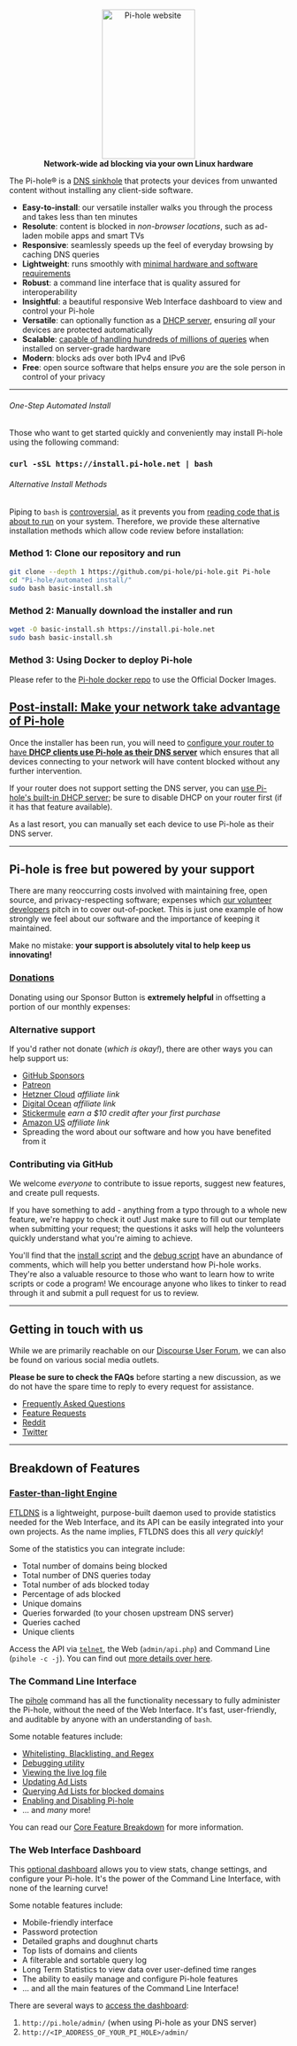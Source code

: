 <!-- markdownlint-configure-file { "MD004": { "style": "consistent" } } -->
<!-- markdownlint-disable MD033 -->
#

<p align="center">
  <picture>
    <source media="(prefers-color-scheme: dark)" srcset="https://pi-hole.github.io/graphics/Vortex/Vortex_Vertical_wordmark_darkmode.png">
    <source media="(prefers-color-scheme: light)" srcset="https://pi-hole.github.io/graphics/Vortex/Vortex_Vertical_wordmark_lightmode.png">
    <img src="https://pi-hole.github.io/graphics/Vortex/Vortex_Vertical_wordmark_lightmode.png" width="168" height="270" alt="Pi-hole website">
  </picture>
    <br>
    <strong>Network-wide ad blocking via your own Linux hardware</strong>
</p>

<!-- markdownlint-enable MD033 -->

The Pi-hole® is a [DNS sinkhole](https://en.wikipedia.org/wiki/DNS_Sinkhole) that protects your devices from unwanted content without installing any client-side software.

- **Easy-to-install**: our versatile installer walks you through the process and takes less than ten minutes
- **Resolute**: content is blocked in _non-browser locations_, such as ad-laden mobile apps and smart TVs
- **Responsive**: seamlessly speeds up the feel of everyday browsing by caching DNS queries
- **Lightweight**: runs smoothly with [minimal hardware and software requirements](https://docs.pi-hole.net/main/prerequisites/)
- **Robust**: a command line interface that is quality assured for interoperability
- **Insightful**: a beautiful responsive Web Interface dashboard to view and control your Pi-hole
- **Versatile**: can optionally function as a [DHCP server](https://discourse.pi-hole.net/t/how-do-i-use-pi-holes-built-in-dhcp-server-and-why-would-i-want-to/3026), ensuring _all_ your devices are protected automatically
- **Scalable**: [capable of handling hundreds of millions of queries](https://pi-hole.net/2017/05/24/how-much-traffic-can-pi-hole-handle/) when installed on server-grade hardware
- **Modern**: blocks ads over both IPv4 and IPv6
- **Free**: open source software that helps ensure _you_ are the sole person in control of your privacy

-----

###### One-Step Automated Install

Those who want to get started quickly and conveniently may install Pi-hole using the following command:

### `curl -sSL https://install.pi-hole.net | bash`

###### Alternative Install Methods

Piping to `bash` is [controversial](https://pi-hole.net/2016/07/25/curling-and-piping-to-bash), as it prevents you from [reading code that is about to run](https://github.com/pi-hole/pi-hole/blob/master/automated%20install/basic-install.sh) on your system. Therefore, we provide these alternative installation methods which allow code review before installation:

### Method 1: Clone our repository and run

```bash
git clone --depth 1 https://github.com/pi-hole/pi-hole.git Pi-hole
cd "Pi-hole/automated install/"
sudo bash basic-install.sh
```

### Method 2: Manually download the installer and run

```bash
wget -O basic-install.sh https://install.pi-hole.net
sudo bash basic-install.sh
```

### Method 3: Using Docker to deploy Pi-hole

Please refer to the [Pi-hole docker repo](https://github.com/pi-hole/docker-pi-hole) to use the Official Docker Images.

## [Post-install: Make your network take advantage of Pi-hole](https://docs.pi-hole.net/main/post-install/)

Once the installer has been run, you will need to [configure your router to have **DHCP clients use Pi-hole as their DNS server**](https://discourse.pi-hole.net/t/how-do-i-configure-my-devices-to-use-pi-hole-as-their-dns-server/245) which ensures that all devices connecting to your network will have content blocked without any further intervention.

If your router does not support setting the DNS server, you can [use Pi-hole's built-in DHCP server](https://discourse.pi-hole.net/t/how-do-i-use-pi-holes-built-in-dhcp-server-and-why-would-i-want-to/3026); be sure to disable DHCP on your router first (if it has that feature available).

As a last resort, you can manually set each device to use Pi-hole as their DNS server.

-----

## Pi-hole is free but powered by your support

There are many reoccurring costs involved with maintaining free, open source, and privacy-respecting software; expenses which [our volunteer developers](https://github.com/orgs/pi-hole/people) pitch in to cover out-of-pocket. This is just one example of how strongly we feel about our software and the importance of keeping it maintained.

Make no mistake: **your support is absolutely vital to help keep us innovating!**

### [Donations](https://pi-hole.net/donate)

Donating using our Sponsor Button is **extremely helpful** in offsetting a portion of our monthly expenses:

### Alternative support

If you'd rather not donate (_which is okay!_), there are other ways you can help support us:

- [GitHub Sponsors](https://github.com/sponsors/pi-hole/)
- [Patreon](https://patreon.com/pihole)
- [Hetzner Cloud](https://hetzner.cloud/?ref=7aceisRX3AzA) _affiliate link_
- [Digital Ocean](https://www.digitalocean.com/?refcode=344d234950e1) _affiliate link_
- [Stickermule](https://www.stickermule.com/unlock?ref_id=9127301701&utm_medium=link&utm_source=invite) _earn a $10 credit after your first purchase_
- [Amazon US](https://www.amazon.com/exec/obidos/redirect-home/pihole09-20) _affiliate link_
- Spreading the word about our software and how you have benefited from it

### Contributing via GitHub

We welcome _everyone_ to contribute to issue reports, suggest new features, and create pull requests.

If you have something to add - anything from a typo through to a whole new feature, we're happy to check it out! Just make sure to fill out our template when submitting your request; the questions it asks will help the volunteers quickly understand what you're aiming to achieve.

You'll find that the [install script](https://github.com/pi-hole/pi-hole/blob/master/automated%20install/basic-install.sh) and the [debug script](https://github.com/pi-hole/pi-hole/blob/master/advanced/Scripts/piholeDebug.sh) have an abundance of comments, which will help you better understand how Pi-hole works. They're also a valuable resource to those who want to learn how to write scripts or code a program! We encourage anyone who likes to tinker to read through it and submit a pull request for us to review.

-----

## Getting in touch with us

While we are primarily reachable on our [Discourse User Forum](https://discourse.pi-hole.net/), we can also be found on various social media outlets.

**Please be sure to check the FAQs** before starting a new discussion, as we do not have the spare time to reply to every request for assistance.

- [Frequently Asked Questions](https://discourse.pi-hole.net/c/faqs)
- [Feature Requests](https://discourse.pi-hole.net/c/feature-requests?order=votes)
- [Reddit](https://www.reddit.com/r/pihole/)
- [Twitter](https://twitter.com/The_Pi_hole)

-----

## Breakdown of Features

### [Faster-than-light Engine](https://github.com/pi-hole/ftl)

[FTLDNS](https://github.com/pi-hole/ftl) is a lightweight, purpose-built daemon used to provide statistics needed for the Web Interface, and its API can be easily integrated into your own projects. As the name implies, FTLDNS does this all _very quickly_!

Some of the statistics you can integrate include:

- Total number of domains being blocked
- Total number of DNS queries today
- Total number of ads blocked today
- Percentage of ads blocked
- Unique domains
- Queries forwarded (to your chosen upstream DNS server)
- Queries cached
- Unique clients

Access the API via [`telnet`](https://github.com/pi-hole/FTL), the Web (`admin/api.php`) and Command Line (`pihole -c -j`). You can find out [more details over here](https://discourse.pi-hole.net/t/pi-hole-api/1863).

### The Command Line Interface

The [pihole](https://docs.pi-hole.net/core/pihole-command/) command has all the functionality necessary to fully administer the Pi-hole, without the need of the Web Interface. It's fast, user-friendly, and auditable by anyone with an understanding of `bash`.

Some notable features include:

- [Whitelisting, Blacklisting, and Regex](https://docs.pi-hole.net/core/pihole-command/#whitelisting-blacklisting-and-regex)
- [Debugging utility](https://docs.pi-hole.net/core/pihole-command/#debugger)
- [Viewing the live log file](https://docs.pi-hole.net/core/pihole-command/#tail)
- [Updating Ad Lists](https://docs.pi-hole.net/core/pihole-command/#gravity)
- [Querying Ad Lists for blocked domains](https://docs.pi-hole.net/core/pihole-command/#query)
- [Enabling and Disabling Pi-hole](https://docs.pi-hole.net/core/pihole-command/#enable-disable)
- ... and _many_ more!

You can read our [Core Feature Breakdown](https://docs.pi-hole.net/core/pihole-command/#pi-hole-core) for more information.

### The Web Interface Dashboard

This [optional dashboard](https://github.com/pi-hole/AdminLTE) allows you to view stats, change settings, and configure your Pi-hole. It's the power of the Command Line Interface, with none of the learning curve!

Some notable features include:

- Mobile-friendly interface
- Password protection
- Detailed graphs and doughnut charts
- Top lists of domains and clients
- A filterable and sortable query log
- Long Term Statistics to view data over user-defined time ranges
- The ability to easily manage and configure Pi-hole features
- ... and all the main features of the Command Line Interface!

There are several ways to [access the dashboard](https://discourse.pi-hole.net/t/how-do-i-access-pi-holes-dashboard-admin-interface/3168):

1. `http://pi.hole/admin/` (when using Pi-hole as your DNS server)
2. `http://<IP_ADDRESS_OF_YOUR_PI_HOLE>/admin/`
